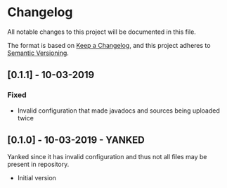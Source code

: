 # Changelog
All notable changes to this project will be documented in this file.

The format is based on [Keep a Changelog](https://keepachangelog.com/en/1.0.0/),
and this project adheres to [Semantic Versioning](https://semver.org/spec/v2.0.0.html).

## [0.1.1] - 10-03-2019
### Fixed

- Invalid configuration that made javadocs and sources being uploaded 
twice

## [0.1.0] - 10-03-2019 - YANKED

Yanked since it has invalid configuration and thus not all files may be 
present in repository. 

- Initial version
